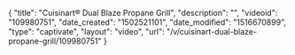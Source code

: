 {
    "title": "Cuisinart&reg; Dual Blaze Propane Grill",
    "description": "",
    "videoid": "109980751",
    "date_created": "1502521101",
    "date_modified": "1516670899",
    "type": "captivate",
    "layout": "video",
    "url": "\/v\/cuisinart-dual-blaze-propane-grill\/109980751"
}